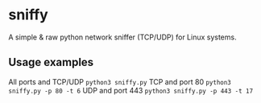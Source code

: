 # sniffy
A simple &amp; raw python network sniffer (TCP/UDP) for Linux systems.

## Usage examples
All ports and TCP/UDP `python3 sniffy.py`
TCP and port 80 `python3 sniffy.py -p 80 -t 6`
UDP and port 443 `python3 sniffy.py -p 443 -t 17`
